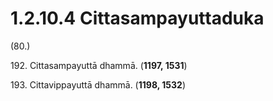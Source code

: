 

# 1.2.10.4 Cittasampayuttaduka





(80.)

192\. Cittasampayuttā dhammā. (**1197, 1531**)

193\. Cittavippayuttā dhammā. (**1198, 1532**)



